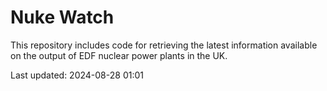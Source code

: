 # Nuke Watch

This repository includes code for retrieving the latest information available on the output of EDF nuclear power plants in the UK.

Last updated: 2024-08-28 01:01
